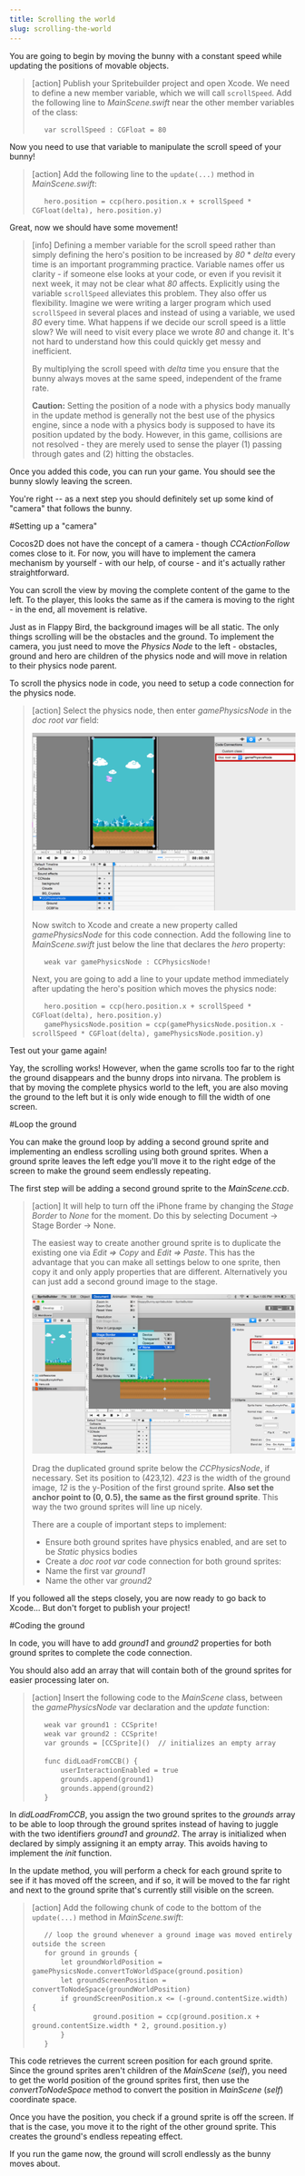 ```yaml
---
title: Scrolling the world
slug: scrolling-the-world
---
```


You are going to begin by moving the bunny with a constant speed while updating the positions of movable objects.

> [action]
> Publish your Spritebuilder project and open Xcode. We need to define a new member variable, which we will call `scrollSpeed`. Add the following line to *MainScene.swift* near the other member variables of the class:
>
>        var scrollSpeed : CGFloat = 80

Now you need to use that variable to manipulate the scroll speed of your bunny! 

> [action]
> Add the following line to the `update(...)` method in *MainScene.swift*:
>
>        hero.position = ccp(hero.position.x + scrollSpeed * CGFloat(delta), hero.position.y)

Great, now we should have some movement!

> [info]
> Defining a member variable for the scroll speed rather than simply defining the hero's position to be increased by *80* * *delta* every time is an important programming practice. Variable names offer us clarity - if someone else looks at your code, or even if you revisit it next week, it may not be clear what *80* affects. Explicitly using the variable `scrollSpeed` alleviates this problem. They also offer us flexibility. Imagine we were writing a larger program which used `scrollSpeed` in several places and instead of using a variable, we used *80* every time. What happens if we decide our scroll speed is a little slow? We will need to visit every place we wrote *80* and change it. It's not hard to understand how this could quickly get messy and inefficient.
>
> By multiplying the scroll speed with *delta* time you ensure that the bunny always moves at the same speed, independent of the frame rate.
>
> **Caution:** Setting the position of a node with a physics body manually in the update method is generally not the best use of the physics engine, since a node with a physics body is supposed to have its position updated by the body. However, in this game, collisions are not resolved - they are merely used to sense the player (1) passing through gates and (2) hitting the obstacles.

Once you added this code, you can run your game. You should see the bunny slowly leaving the screen.

You're right -- as a next step you should definitely set up some kind of "camera" that follows the bunny.

#Setting up a "camera"

Cocos2D does not have the concept of a camera - though *CCActionFollow* comes close to it. For now, you will have to implement the camera mechanism by yourself - with our help, of course - and it's actually rather straightforward.

You can scroll the view by moving the complete content of the game to the left. To the player, this looks the same as if the camera is moving to the right - in the end, all movement is relative.

Just as in Flappy Bird, the background images will be all static. The only things scrolling will be the obstacles and the ground. To implement the camera, you just need to move the *Physics Node* to the left - obstacles, ground and hero are children of the physics node and will move in relation to their physics node parent.

To scroll the physics node in code, you need to setup a code connection for the physics node.

> [action]
> Select the physics node, then enter *gamePhysicsNode* in the *doc root var* field:
>
> ![](../Tutorial-Images/SpriteBuilder_connectPhysics.png)
>
>Now switch to Xcode and create a new property called *gamePhysicsNode* for this code connection. Add the following line to *MainScene.swift* just below the line that declares the *hero* property:
>
>        weak var gamePhysicsNode : CCPhysicsNode!
>
>Next, you are going to add a line to your update method immediately after updating the hero's position which moves the physics node:
>
>        hero.position = ccp(hero.position.x + scrollSpeed * CGFloat(delta), hero.position.y)
>        gamePhysicsNode.position = ccp(gamePhysicsNode.position.x - scrollSpeed * CGFloat(delta), gamePhysicsNode.position.y)

Test out your game again!

Yay, the scrolling works! However, when the game scrolls too far to the right the ground disappears and the bunny drops into nirvana. The problem is that by moving the complete physics world to the left, you are also moving the ground to the left but it is only wide enough to fill the width of one screen.

#Loop the ground

You can make the ground loop by adding a second ground sprite and implementing an endless scrolling using both ground sprites. When a ground sprite leaves the left edge you'll move it to the right edge of the screen to make the ground seem endlessly repeating.

The first step will be adding a second ground sprite to the *MainScene.ccb*. 

> [action]
> It will help to turn off the iPhone frame by changing the *Stage Border* to *None* for the moment. Do this by selecting Document -> Stage Border -> None.
>
> The easiest way to create another ground sprite is to duplicate the existing one via *Edit => Copy* and *Edit => Paste*. This has the advantage that you can make all settings below to one sprite, then copy it and only apply properties that are different. Alternatively you can just add a second ground image to the stage.
>
> ![](../Tutorial-Images/SpriteBuilder_documentBorder.png)
>
> Drag the duplicated ground sprite below the *CCPhysicsNode*, if necessary. Set its position to (423,12). *423* is the width of the ground image, *12* is the y-Position of the first ground sprite. **Also set the anchor point to (0, 0.5), the same as the first ground sprite**. This way the two ground sprites will line up nicely.
>
> There are a couple of important steps to implement:
>
> *   Ensure both ground sprites have physics enabled, and are set to be *Static* physics bodies
> *   Create a *doc root var* code connection for both ground sprites:
> *   Name the first var *ground1*
> *   Name the other var *ground2*

If you followed all the steps closely, you are now ready to go back to Xcode... But don't forget to publish your project!

#Coding the ground

In code, you will have to add *ground1* and *ground2* properties for both ground sprites to complete the code connection.

You should also add an array that will contain both of the ground sprites for easier processing later on. 

> [action]
> Insert the following code to the *MainScene* class, between the *gamePhysicsNode* var declaration and the *update* function:
>
>        weak var ground1 : CCSprite!
>        weak var ground2 : CCSprite!
>        var grounds = [CCSprite]()  // initializes an empty array
>    
>        func didLoadFromCCB() {
>            userInteractionEnabled = true
>            grounds.append(ground1)
>            grounds.append(ground2)
>        }

In *didLoadFromCCB*, you assign the two ground sprites to the *grounds* array to be able to loop through the ground sprites instead of having to juggle with the two identifiers *ground1* and *ground2*. The array is initialized when declared by simply assigning it an empty array. This avoids having to implement the *init* function.

In the update method, you will perform a check for each ground sprite to see if it has moved off the screen, and if so, it will be moved to the far right and next to the ground sprite that's currently still visible on the screen.

> [action]
> Add the following chunk of code to the bottom of the `update(...)` method in *MainScene.swift*:
>
>        // loop the ground whenever a ground image was moved entirely outside the screen
>        for ground in grounds {
>            let groundWorldPosition = gamePhysicsNode.convertToWorldSpace(ground.position)
>            let groundScreenPosition = convertToNodeSpace(groundWorldPosition)
>            if groundScreenPosition.x <= (-ground.contentSize.width) {
>                    ground.position = ccp(ground.position.x + ground.contentSize.width * 2, ground.position.y)
>            }
>        }

This code retrieves the current screen position for each ground sprite. Since the ground sprites aren't children of the *MainScene* (*self*), you need to get the world position of the ground sprites first, then use the *convertToNodeSpace* method to convert the position in *MainScene* (*self*) coordinate space.

Once you have the position, you check if a ground sprite is off the screen. If that is the case, you move it to the right of the other ground sprite. This creates the ground's endless repeating effect.

If you run the game now, the ground will scroll endlessly as the bunny moves about.